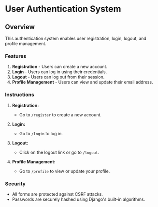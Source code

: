 # User Authentication System

## Overview

This authentication system enables user registration, login, logout, and profile management.

### Features

1. **Registration** - Users can create a new account.
2. **Login** - Users can log in using their credentials.
3. **Logout** - Users can log out from their session.
4. **Profile Management** - Users can view and update their email address.

### Instructions

1. **Registration:**
   - Go to `/register` to create a new account.

2. **Login:**
   - Go to `/login` to log in.

3. **Logout:**
   - Click on the logout link or go to `/logout`.

4. **Profile Management:**
   - Go to `/profile` to view or update your profile.

### Security

- All forms are protected against CSRF attacks.
- Passwords are securely hashed using Django's built-in algorithms.
